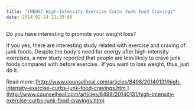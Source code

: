 ```yaml
---
title: "[NEWS] High-Intensity Exercise Curbs Junk Food Cravings"
date: 2014-02-24 21:39:00
---
```


Do you have interesting to promote your weight loss? 

If you yes, there are interesting study related with exercise and craving of junk foods. Despite the body's need for energy after high-intensity exercises, a new study reported that people are less likely to crave junk foods compared with before exercise.
 If you want to loss weight, thus, just do it.  

Read more: [http://www.counselheal.com/articles/8498/20140131/high-intensity-exercise-curbs-junk-food-cravings.htm ](http://www.counselheal.com/articles/8498/20140131/high-intensity-exercise-curbs-junk-food-cravings.htm)

